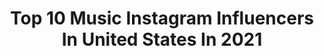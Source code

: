 ---
title: Top 10 Music Instagram Influencers In United States In 2021
description: >-
  Find top music Instagram influencers in United States in 2021. Most popular hashtags: #contrasts #streetportraiture #lifeandpeople.
platform: Instagram
hits: 14671
text_top: Identify the most popular Instagram profiles on inBeat.
text_bottom: inBeat has 14671 Instagram influencers like this in United States for you to collaborate.
profiles:
  - username: "jakewebber9"
    fullname: >-
      Jake Webber
    bio: >-
      music?
    location: "United States"
    followers: 821503
    engagement: 1274
    commentsToLikes: 0.010793
    id: ck13bzobmxxnc0i19spym07qa
    verified: false
    hashtags: ""
  - username: "temporex"
    fullname: >-
      Joseph
    bio: >-
      music
    location: "United States"
    followers: 35385
    engagement: 1865
    commentsToLikes: 0.013365
    id: ck6tih13p0p910j71q04julzv
    verified: true
    hashtags: "#hello, #chilling"
  - username: "tajralph"
    fullname: >-
      Taj Ralph
    bio: >-
      Music
    location: "United States"
    followers: 7069
    engagement: 611
    commentsToLikes: 0.029172
    id: ck6u1uaienxaf0j71rd3u3t32
    verified: false
    hashtags: ""
  - username: "thegiftedvoices"
    fullname: >-
      MUSIC
    bio: >-
      Music | Música | La Musique | 音乐 | ❤️ • Tag us in your videos • Email: Thegiftedvoices1@yahoo.com • Enjoy the covers :) #thegiftedvoices
    location: "United States"
    followers: 55442
    engagement: 189
    commentsToLikes: 0.017688
    id: ck14hc4ut9kth0i19vhtn9pkl
    verified: false
    hashtags: "#music, #covers, #christmas"
  - username: "juliaholter"
    fullname: >-
      julia shammas holter
    bio: >-
      music
    location: "United States"
    followers: 19172
    engagement: 336
    commentsToLikes: 0.017317
    id: ck0w02qa7c3d90i19vh1t72mb
    verified: false
    hashtags: ""
  - username: "kalleyheili"
    fullname: >-
      kalley
    bio: >-
      I like words and they say pictures are worth a thousand. • Wife + Mom, BSSM2 + Bethel Music I wear lots of hats. Literally.
    location: "United States"
    followers: 282086
    engagement: 1245
    commentsToLikes: 0.013977
    id: ck55n1llc5abw0i11669c6kha
    verified: false
    hashtags: "#blackouttuesday, #enneagram, #myersbriggs, #disc"
  - username: "annabelle_8314"
    fullname: >-
      Naomi
    bio: >-
      Based in NYC! 📷Passionate streetphotographer. Documentary. Street portraiture.Life! Shadows....Love to engage with people, nature!music is my soul! 🌎
    location: "United States"
    followers: 4073
    engagement: 2653
    commentsToLikes: 0.259682
    id: ck8tc9rfmysem0j788zdn1119
    verified: false
    hashtags: "#griii, #bnwgreatshots, #bnwstreetphotography, #shotfromthesoul"
  - username: "aereoflash"
    fullname: >-
      Aereoflash
    bio: >-
      #Film & #Music fan 🎬 #Slacker ✌ 📷 Thanks for visiting my profile! Unfortunately no DMs but feel free to leave a comment or share a post.
    location: "United States"
    followers: 8889
    engagement: 1403
    commentsToLikes: 0.201115
    id: ck15qjdb934po0i198lo5utlv
    verified: false
    hashtags: ""
  - username: "dawsonthuckabee"
    fullname: >-
      Dawson Huckabee ~ OTO
    bio: >-
      @ontheoutside #JUSTKEEPDRIVING music video out now!! check it out 👇🏼
    location: "United States"
    followers: 28831
    engagement: 1141
    commentsToLikes: 0.075184
    id: ck14ji8yvkhfu0i19s44fqpta
    verified: false
    hashtags: "#otoforono, #jkd, #justkeepdriving"
  - username: "unkutcinematics"
    fullname: >-
      UN✂️UT📽inematics
    bio: >-
      A🎵 in ⭕️ne Rich Forever Musics A&R💰 YoungBoy NBA Personal Asst.🐵 Unkutcinematics@gmail.com
    location: "United States"
    followers: 48910
    engagement: 861
    commentsToLikes: 0.106863
    id: ck14igeh4f9of0i19jczm1s6n
    verified: false
    hashtags: "#nobodysafe, #snoopdogg, #richthekidd, #offset"
---